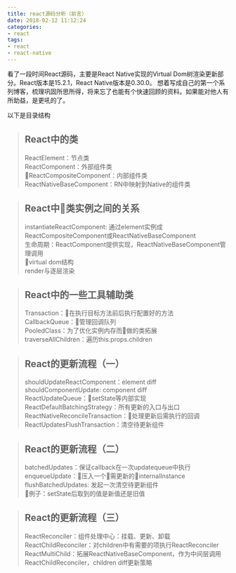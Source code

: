 ```yaml
---
title: react源码分析（前言）
date: 2018-02-12 11:12:24
categories:
- react
tags:
- react
- react-native
---
```


看了一段时间React源码，主要是React Native实现的Virtual Dom树渲染更新部分。React版本是15.2.1，React Native版本是0.30.0。
想着写成自己的第一个系列博客，梳理巩固所思所得，将来忘了也能有个快速回顾的资料。如果能对他人有所助益，是更吼的了。

以下是目录结构

> ## React中的类
>   
> ReactElement：节点类      
> ReactComponent：外部组件类      
> ReactCompositeComponent：内部组件类        
> ReactNativeBaseComponent：RN中映射到Native的组件类     

##  

> ## React中类实例之间的关系
>
> instantiateReactComponent: 通过element实例成ReactCompositeComponent或ReactNativeBaseComponent       
> 生命周期：ReactComponent提供实现，ReactNativeBaseComponent管理调用      
> virtual dom结构        
> render与逐层渲染      
 
##  

> ## React中的一些工具辅助类
> 
> Transaction：在执行目标方法前后执行配置好的方法    
> CallbackQueue：管理回调队列     
> PooledClass：为了优化实例内存而做的类拓展       
> traverseAllChildren：遍历this.props.children     
 
##  

> ## React的更新流程（一）
> 
> shouldUpdateReactComponent：element diff   
> shouldComponentUpdate: component diff     
> ReactUpdateQueue：setState等内部实现       
> ReactDefaultBatchingStrategy：所有更新的入口与出口   
> ReactNativeReconcileTransaction：处理更新后需执行的回调     
> ReactUpdatesFlushTransaction：清空待更新组件
 
##  

> ## React的更新流程（二）
>
> batchedUpdates：保证callback在一次updatequeue中执行        
> enqueueUpdate：压入一个需更新的internalInstance     
> flushBatchedUpdates: 发起一次清空待更新组件      
> 例子：setState后取到的值是新值还是旧值      
 
##  

> ## React的更新流程（三）
>   
> ReactReconciler：组件处理中心：挂载、更新、卸载       
> ReactChildReconciler：对children中有需要的项执行ReactReconciler     
> ReactMultiChild：拓展ReactNativeBaseComponent，作为中间层调用ReactChildReconciler，children diff更新策略
 
##  


<!-- more -->

